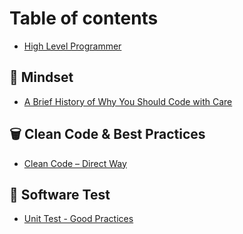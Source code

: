 # Table of contents

* [High Level Programmer](README.md)

## 💭 Mindset

* [A Brief History of Why You Should Code with Care](mindset/a-brief-history-of-why-you-should-code-with-care.md)

## 🗑 Clean Code & Best Practices

* [Clean Code – Direct Way](clean-code-and-best-practices/clean-code-direct-way.md)

## 🧐 Software Test

* [Unit Test - Good Practices](software-test/unit-test-good-practices.md)
